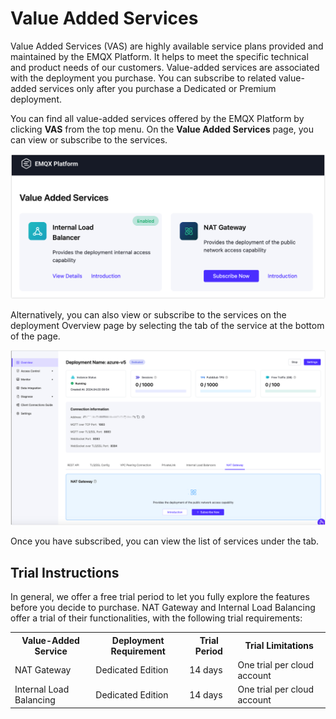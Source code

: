 # Value Added Services

Value Added Services (VAS) are highly available service plans provided and maintained by the EMQX Platform. It helps to meet the specific technical and product needs of our customers. Value-added services are associated with the deployment you purchase. You can subscribe to related value-added services only after you purchase a Dedicated or Premium deployment. 

You can find all value-added services offered by the EMQX Platform by clicking **VAS** from the top menu. On the **Value Added Services** page, you can view or subscribe to the services. 

<img src="./_assets/intro_01.png" style="zoom:67%;" />

Alternatively, you can also view or subscribe to the services on the deployment Overview page by selecting the tab of the service at the bottom of the page.

![intro_04](./_assets/intro_04.png)

Once you have subscribed, you can view the list of services under the tab. 

## Trial Instructions

In general, we offer a free trial period to let you fully explore the features before you decide to purchase. NAT Gateway and Internal Load Balancing offer a trial of their functionalities, with the following trial requirements:

<table>    <tr>       <th>Value-Added Service</th>       <th>Deployment Requirement</th>       <th>Trial Period</th>       <th>Trial Limitations</th>    </tr>    <tr>       <td>NAT Gateway</td>       <td>Dedicated Edition</td>       <td>14 days</td>       <td>One trial per cloud account</td>    </tr>    <tr>       <td>Internal Load Balancing</td>       <td>Dedicated Edition</td>       <td>14 days</td>       <td>One trial per cloud account</td>    </tr> </table>

